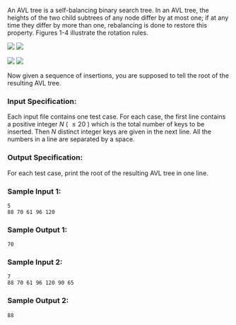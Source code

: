 <!-- Title
Root of AVL Tree (25)
-->
An AVL tree is a self-balancing binary search tree. In an AVL tree, the
heights of the two child subtrees of any node differ by at most one; if at any
time they differ by more than one, rebalancing is done to restore this
property. Figures 1-4 illustrate the rotation rules.

![](https://images.ptausercontent.com/31)
![](https://images.ptausercontent.com/32)

![](https://images.ptausercontent.com/33)
![](https://images.ptausercontent.com/34)

Now given a sequence of insertions, you are supposed to tell the root of the
resulting AVL tree.

### Input Specification:

Each input file contains one test case. For each case, the first line contains
a positive integer $N$ ( $\le 20$ ) which is the total number of keys to be
inserted. Then $N$ distinct integer keys are given in the next line. All the
numbers in a line are separated by a space.

### Output Specification:

For each test case, print the root of the resulting AVL tree in one line.

### Sample Input 1:

    
    
    5
    88 70 61 96 120
    

### Sample Output 1:

    
    
    70
    

### Sample Input 2:

    
    
    7
    88 70 61 96 120 90 65
    

### Sample Output 2:

    
    
    88
    

